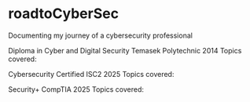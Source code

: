 # roadtoCyberSec
Documenting my journey of a cybersecurity professional

Diploma in Cyber and Digital Security
Temasek Polytechnic
2014
Topics covered:



Cybersecurity Certified
ISC2
2025
Topics covered:

Security+
CompTIA
2025
Topics covered:

